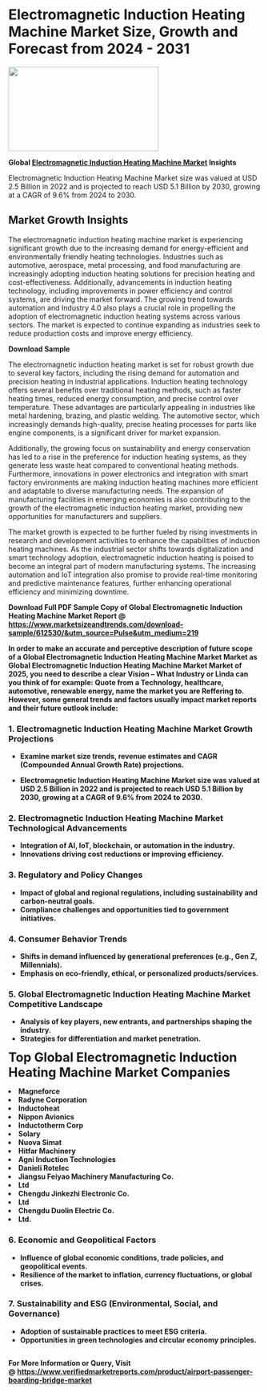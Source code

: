 <H1>Electromagnetic Induction Heating Machine Market Size, Growth and Forecast from 2024 - 2031</H1><img class="aligncenter size-medium wp-image-584254" src="https://thirdeyenews.in/wp-content/uploads/2024/09/Global-Market-Research-300x168.jpeg" alt="" width="300" height="168" /><p><strong>Global&nbsp;<a href="https://www.marketsizeandtrends.com/download-sample/612530/&amp;utm_source=Pulse&amp;utm_medium=219">Electromagnetic Induction Heating Machine Market</a> Insights</strong></p><p>Electromagnetic Induction Heating Machine Market size was valued at USD 2.5 Billion in 2022 and is projected to reach USD 5.1 Billion by 2030, growing at a CAGR of 9.6% from 2024 to 2030.</p><p><h2>Market Growth Insights</h2> <p>The electromagnetic induction heating machine market is experiencing significant growth due to the increasing demand for energy-efficient and environmentally friendly heating technologies. Industries such as automotive, aerospace, metal processing, and food manufacturing are increasingly adopting induction heating solutions for precision heating and cost-effectiveness. Additionally, advancements in induction heating technology, including improvements in power efficiency and control systems, are driving the market forward. The growing trend towards automation and Industry 4.0 also plays a crucial role in propelling the adoption of electromagnetic induction heating systems across various sectors. The market is expected to continue expanding as industries seek to reduce production costs and improve energy efficiency.</p> <p><strong>Download Sample</strong></p> <p>The electromagnetic induction heating market is set for robust growth due to several key factors, including the rising demand for automation and precision heating in industrial applications. Induction heating technology offers several benefits over traditional heating methods, such as faster heating times, reduced energy consumption, and precise control over temperature. These advantages are particularly appealing in industries like metal hardening, brazing, and plastic welding. The automotive sector, which increasingly demands high-quality, precise heating processes for parts like engine components, is a significant driver for market expansion.</p> <p>Additionally, the growing focus on sustainability and energy conservation has led to a rise in the preference for induction heating systems, as they generate less waste heat compared to conventional heating methods. Furthermore, innovations in power electronics and integration with smart factory environments are making induction heating machines more efficient and adaptable to diverse manufacturing needs. The expansion of manufacturing facilities in emerging economies is also contributing to the growth of the electromagnetic induction heating market, providing new opportunities for manufacturers and suppliers.</p> <p>The market growth is expected to be further fueled by rising investments in research and development activities to enhance the capabilities of induction heating machines. As the industrial sector shifts towards digitalization and smart technology adoption, electromagnetic induction heating is poised to become an integral part of modern manufacturing systems. The increasing automation and IoT integration also promise to provide real-time monitoring and predictive maintenance features, further enhancing operational efficiency and minimizing downtime.</p> <p><strong></p><p><span class=""><strong>Download Full PDF Sample Copy of Global Electromagnetic Induction Heating Machine Market Report</strong> @ <a href="https://www.marketsizeandtrends.com/download-sample/612530/&amp;utm_source=Pulse&amp;utm_medium=219" target="_blank">https://www.marketsizeandtrends.com/download-sample/612530/&amp;utm_source=Pulse&amp;utm_medium=219</a></span></p><p>In order to make an accurate and perceptive description of future scope of a Global&nbsp;Electromagnetic Induction Heating Machine Market Market as Global&nbsp;Electromagnetic Induction Heating Machine Market Market of 2025, you need to describe a clear Vision &ndash; What Industry or Linda can you think of for example: Quote from a Technology, healthcare, automotive, renewable energy, name the market you are Reffering to. However, some general trends and factors usually impact market reports and their future outlook include:</p><h3>1.&nbsp;<strong>Electromagnetic Induction Heating Machine Market Growth Projections</strong></h3><ul><li>Examine market size trends, revenue estimates and CAGR (Compounded Annual Growth Rate) projections.</li><li><p>Electromagnetic Induction Heating Machine Market size was valued at USD 2.5 Billion in 2022 and is projected to reach USD 5.1 Billion by 2030, growing at a CAGR of 9.6% from 2024 to 2030.</p></li></ul><h3>2.&nbsp;<strong>Electromagnetic Induction Heating Machine Market Technological Advancements</strong></h3><ul><li>Integration of AI, IoT, blockchain, or automation in the industry.</li><li>Innovations driving cost reductions or improving efficiency.</li></ul><h3>3.&nbsp;<strong>Regulatory and Policy Changes</strong></h3><ul><li>Impact of global and regional regulations, including sustainability and carbon-neutral goals.</li><li>Compliance challenges and opportunities tied to government initiatives.</li></ul><h3>4.&nbsp;<strong>Consumer Behavior Trends</strong></h3><ul><li>Shifts in demand influenced by generational preferences (e.g., Gen Z, Millennials).</li><li>Emphasis on eco-friendly, ethical, or personalized products/services.</li></ul><h3>5.&nbsp;<strong>Global Electromagnetic Induction Heating Machine Market Competitive Landscape</strong></h3><ul><li>Analysis of key players, new entrants, and partnerships shaping the industry.</li><li>Strategies for differentiation and market penetration.</li></ul><p data-pm-slice="1 1 []"><span style="color: inherit; font-family: inherit; font-size: 25px;">Top Global Electromagnetic Induction Heating Machine Market Companies</span></p><div class="" data-test-id=""><p><li>Magneforce</li><li> Radyne Corporation</li><li> Inductoheat</li><li> Nippon Avionics</li><li> Inductotherm Corp</li><li> Solary</li><li> Nuova Simat</li><li> Hitfar Machinery</li><li> Agni Induction Technologies</li><li> Danieli Rotelec</li><li> Jiangsu Feiyao Machinery Manufacturing Co.</li><li> Ltd</li><li> Chengdu Jinkezhi Electronic Co.</li><li> Ltd</li><li> Chengdu Duolin Electric Co.</li><li> Ltd.</li></p></div><h3>6.&nbsp;<strong>Economic and Geopolitical Factors</strong></h3><ul><li>Influence of global economic conditions, trade policies, and geopolitical events.</li><li>Resilience of the market to inflation, currency fluctuations, or global crises.</li></ul><h3>7.&nbsp;<strong>Sustainability and ESG (Environmental, Social, and Governance)</strong></h3><ul><li>Adoption of sustainable practices to meet ESG criteria.</li><li>Opportunities in green technologies and circular economy principles.</li></ul><h2><strong style="font-size: 14px;">For More Information or Query, Visit @&nbsp;</strong><a style="background-color: #ffffff; font-size: 14px;" href="https://www.marketsizeandtrends.com/report/electromagnetic-induction-heating-machine-market/" target="_blank">https://www.verifiedmarketreports.com/product/airport-passenger-boarding-bridge-market</a></h2>
